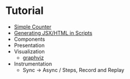 # Tutorial

- [Simple Counter](counter.md)
- [Generating JSX/HTML in Scripts](coolview.md)
- Components
- Presentation
- Visualization
  - [graphviz](graphviz.md)
- Instrumentation
  - Sync -> Async / Steps, Record and Replay